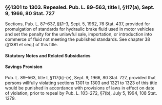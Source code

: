 ### §§1301 to 1303. Repealed. Pub. L. 89–563, title I, §117(a), Sept. 9, 1966, 80 Stat. 727 ###

Sections, Pub. L. 87–637, §§1–3, Sept. 5, 1962, 76 Stat. 437, provided for promulgation of standards for hydraulic brake fluid used in motor vehicles and set the penalty for the unlawful sale, importation, or introduction into commerce of fluid not meeting the published standards. See chapter 38 (§1381 et seq.) of this title.

#### **Statutory Notes and Related Subsidiaries** ####

#### Savings Provision ####

Pub. L. 89–563, title I, §117(b)–(e), Sept. 9, 1966, 80 Stat. 727, provided that persons willfully violating sections 1301 to 1303 and 1321 to 1323 of this title would be punished in accordance with provisions of laws in effect on date of violation, prior to repeal by Pub. L. 103–272, §7(b), July 5, 1994, 108 Stat. 1379.